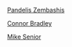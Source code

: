 [Pandelis Zembashis](http://twitter.com/pandelisz)

[Connor Bradley](http://www.google.com)

[Mike Senior](https://github.com/michaelsenior)

